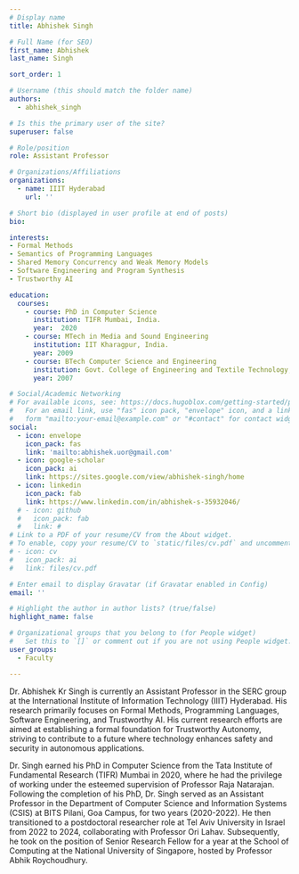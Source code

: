 ```yaml
---
# Display name
title: Abhishek Singh

# Full Name (for SEO)
first_name: Abhishek
last_name: Singh

sort_order: 1

# Username (this should match the folder name)
authors:
  - abhishek_singh

# Is this the primary user of the site?
superuser: false

# Role/position
role: Assistant Professor

# Organizations/Affiliations
organizations:
  - name: IIIT Hyderabad
    url: ''

# Short bio (displayed in user profile at end of posts)
bio: 

interests:
- Formal Methods
- Semantics of Programming Languages
- Shared Memory Concurrency and Weak Memory Models 
- Software Engineering and Program Synthesis
- Trustworthy AI

education:
  courses:
    - course: PhD in Computer Science
      institution: TIFR Mumbai, India.
      year:  2020
    - course: MTech in Media and Sound Engineering
      institution: IIT Kharagpur, India.
      year: 2009
    - course: BTech Computer Science and Engineering
      institution: Govt. College of Engineering and Textile Technology, Berhampore.
      year: 2007

# Social/Academic Networking
# For available icons, see: https://docs.hugoblox.com/getting-started/page-builder/#icons
#   For an email link, use "fas" icon pack, "envelope" icon, and a link in the
#   form "mailto:your-email@example.com" or "#contact" for contact widget.
social:
  - icon: envelope
    icon_pack: fas
    link: 'mailto:abhishek.uor@gmail.com'
  - icon: google-scholar
    icon_pack: ai
    link: https://sites.google.com/view/abhishek-singh/home
  - icon: linkedin
    icon_pack: fab
    link: https://www.linkedin.com/in/abhishek-s-35932046/
  # - icon: github
  #   icon_pack: fab
  #   link: #
# Link to a PDF of your resume/CV from the About widget.
# To enable, copy your resume/CV to `static/files/cv.pdf` and uncomment the lines below.
# - icon: cv
#   icon_pack: ai
#   link: files/cv.pdf

# Enter email to display Gravatar (if Gravatar enabled in Config)
email: ''

# Highlight the author in author lists? (true/false)
highlight_name: false

# Organizational groups that you belong to (for People widget)
#   Set this to `[]` or comment out if you are not using People widget.
user_groups:
  - Faculty

---
```


Dr. Abhishek Kr Singh is currently an Assistant Professor in the SERC group at the International Institute of Information Technology (IIIT) Hyderabad. His research primarily focuses on Formal Methods, Programming Languages, Software Engineering, and Trustworthy AI. His current research efforts are aimed at establishing a formal foundation for Trustworthy Autonomy, striving to contribute to a future where technology enhances safety and security in autonomous applications.

Dr. Singh earned his PhD in Computer Science from the Tata Institute of Fundamental Research (TIFR) Mumbai in 2020, where he had the privilege of working under the esteemed supervision of Professor Raja Natarajan. Following the completion of his PhD, Dr. Singh served as an Assistant Professor in the Department of Computer Science and Information Systems (CSIS) at BITS Pilani, Goa Campus, for two years (2020-2022). He then transitioned to a postdoctoral researcher role at Tel Aviv University in Israel from 2022 to 2024, collaborating with Professor Ori Lahav. Subsequently, he took on the position of Senior Research Fellow for a year at the School of Computing at the National University of Singapore, hosted by Professor Abhik Roychoudhury.

